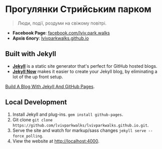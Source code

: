 # Прогулянки Стрийським парком

> Люди, події, роздуми на свіжому повітрі.

* **Facebook Page**: [facebook.com/lviv.park.walks](https://www.facebook.com/lviv.park.walks/)
* **Архів блогу**: [lvivparkwalks.github.io](https://lvivparkwalks.github.io/)


## Built with Jekyll

* [**Jekyll**](https://github.com/jekyll/jekyll) is a static site generator that's perfect for GitHub hosted blogs.
* [**Jekyll Now**](https://github.com/barryclark/jekyll-now) makes it easier to create your Jekyll blog, by eliminating a lot of the up front setup.

[Build A Blog With Jekyll And GitHub Pages](http://www.smashingmagazine.com/2014/08/01/build-blog-jekyll-github-pages/).

## Local Development

1. Install Jekyll and plug-ins. `gem install github-pages`.
2. Git clone `git clone https://github.com/lvivparkwalks/lvivparkwalks.github.io.git`.
3. Serve the site and watch for markup/sass changes `jekyll serve --force_polling`.
4. View the website at [http://localhost:4000](http://localhost:4000).
